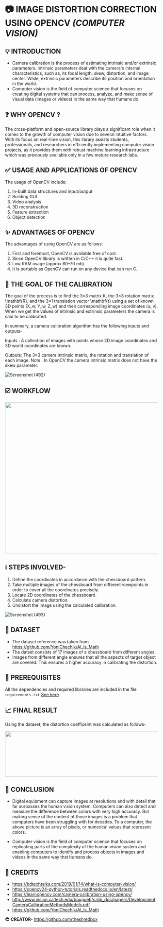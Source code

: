 # :camera: **IMAGE DISTORTION CORRECTION USING OPENCV** *(COMPUTER VISION)*

## :bulb: **INTRODUCTION**
*   Camera calibration is the process of estimating intrinsic and/or 
extrinsic parameters. Intrinsic parameters deal with the camera's internal characteristics, such as, its focal length, skew, distortion, and image center. While, extrinsic parameters describe its position and orientation in the world.
*   Computer vision is the field of computer science that focuses on creating digital systems that can process, analyze, and make sense of visual data (images or videos) in the same way that humans do.

## :question: **WHY OPENCV ?**
The cross-platform and open-source library plays a significant role when it comes to the growth of computer vision due to several intuitive factors. With its focus on real-time vision, this library assists students, professionals, and researchers in efficiently implementing computer vision projects, as it provides them with robust machine learning infrastructure which was previously available only in a few mature research labs. 

## :white_check_mark: **USAGE AND APPLICATIONS OF OPENCV**
The usage of OpenCV include:
  1. In-built data structures and input/output
  2. Building GUI
  3. Video analysis
  4. 3D reconstruction
  5. Feature extraction
  6. Object detection

## :sparkles: **ADVANTAGES OF OPENCV**
The advantages of using OpenCV are as follows:
  1. First and foremost, OpenCV is available free of cost.
  2. Since OpenCV library is written in C/C++ it is quite fast.
  3. Low RAM usage (approx 60–70 mb).
  4. It is portable as OpenCV can run on any device that can run C.

## :dart: **THE GOAL OF THE CALIBRATION**
The goal of the process is to find the 3×3 matrix K, the 3×3 rotation matrix \mathbf{R}, and the 3×1 translation vector \mathbf{t} using a set of known 3D points (X_w, Y_w, Z_w) and their corresponding image coordinates (u, v). When we get the values of intrinsic and extrinsic parameters the camera is said to be calibrated.

In summary, a camera calibration algorithm has the following inputs and outputs-

Inputs : A collection of images with points whose 2D image coordinates and 3D world coordinates are known.

Outputs: The 3×3 camera intrinsic matrix, the rotation and translation of each image.
Note : In OpenCV the camera intrinsic matrix does not have the skew parameter. 

![Screenshot (492)](https://user-images.githubusercontent.com/36481036/134770082-6837e50f-02b9-436c-80dc-65dc57f5f79e.png)

## :ballot_box_with_check: **WORKFLOW**
<p align="center">
  <img width="650" height="500" src="https://user-images.githubusercontent.com/36481036/134770101-c9a6027c-0929-4214-817c-929c3e21c447.png">
</p>

## :information_source: **STEPS INVOLVED-**
1.   Define the coordinates in accordance with the chessboard pattern.
2.   Take multiple images of the chessboard from different viewpoints in order to cover all the coordinates precisely.
3.   Locate 2D coordinates of the chessboard.
4.   Calculate camera distortion.
5.   Undistort the image using the calculated calibration.

![Screenshot (493)](https://user-images.githubusercontent.com/36481036/134770083-50cc94f5-f337-4d4a-8bfa-7fe3dc53e378.png)

## :pushpin: **DATASET** 
* The dataset reference was taken from https://github.com/YoniChechik/AI_is_Math
* The datset consists of 17 images of a chessboard from different angles.
* Images from different angle ensures that all the aspects of target object are covered. This ensures a higher accuracy in calibrating the distortion.

## :thought_balloon: **PREREQUISITES**
All the dependencies and required libraries are included in the file <code>requirements.txt</code> [See here](./requirements.txt)

## :chart_with_upwards_trend:  **FINAL RESULT**
Using the dataset, the distortion coefficeint was calculated as follows-
<p align="left">
  <img width="1000" height="150" src="https://user-images.githubusercontent.com/36481036/135046477-de886960-92be-4f3b-bc50-0c7d5fb382d6.png">
</p>

## :page_facing_up: **CONCLUSION**
* Digital equipment can capture images at resolutions and with detail that far surpasses the human vision system. Computers can also detect and measure the difference between colors with very high accuracy. But making sense of the content of those images is a problem that computers have been struggling with for decades. To a computer, the above picture is an array of pixels, or numerical values that represent colors.

* Computer vision is the field of computer science that focuses on replicating parts of the complexity of the human vision system and enabling computers to identify and process objects in images and videos in the same way that humans do.

## :bust_in_silhouette: **CREDITS**
* https://bdtechtalks.com/2019/01/14/what-is-computer-vision/
* https://opencv24-python-tutorials.readthedocs.io/en/latest/
* https://learnopencv.com/camera-calibration-using-opencv/
* http://www.vision.caltech.edu/bouguetj/calib_doc/papers/DevelopmentCameraCalibrationMethodsModels.pdf
* https://github.com/YoniChechik/AI_is_Math

**:sunglasses:** **CREATOR**- https://github.com/theshredbox
